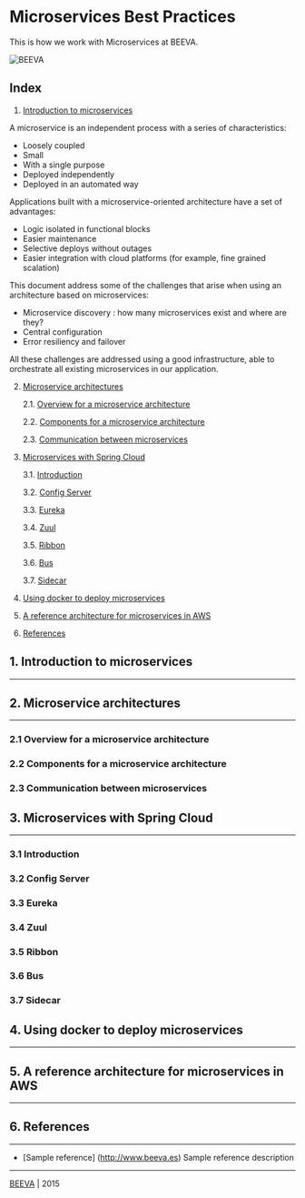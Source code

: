 # Microservices Best Practices

This is how we work with Microservices at BEEVA.

![BEEVA](https://github.com/beeva/beeva-best-practices/blob/master/static/horizontal-beeva-logo.png "BEEVA")

## Index

1. [Introduction to microservices](#1-introduction-to-microservices)

A microservice is an independent process with a series of characteristics:
- Loosely coupled
- Small
- With a single purpose
- Deployed independently
- Deployed in an automated way

Applications built with a microservice-oriented architecture have a set of advantages:

- Logic isolated in functional blocks
- Easier maintenance
- Selective deploys without outages
- Easier integration with cloud platforms (for example, fine grained scalation)

This document address some of the challenges that arise when using an architecture based on microservices:

- Microservice discovery : how many microservices exist and where are they?
- Central configuration
- Error resiliency and failover

All these challenges are addressed using a good infrastructure, able to orchestrate all existing microservices in our application.

2. [Microservice architectures](#2-microservice-architectures)

    2.1. [Overview for a microservice architecture](#21-overview-for-a-microservice-architecture)

    2.2. [Components for a microservice architecture](#22-components-for-a-microservice-architecture)

    2.3. [Communication between microservices](#23-communication-between-microservices)
3. [Microservices with Spring Cloud](#3-microservices-with-spring-cloud)

    3.1. [Introduction](#31-introduction)

    3.2. [Config Server](#32-config-server)

    3.3. [Eureka](#33-eureka)

    3.4. [Zuul](#34-zuul)

    3.5. [Ribbon](#35-ribbon)

    3.6. [Bus](#36-bus)

    3.7. [Sidecar](#37-sidecar)
4. [Using docker to deploy microservices](#4-using-docker-to-deploy-microservices)
5. [A reference architecture for microservices in AWS](#5-a-reference-architecture-for-microservices-in-aws)
6. [References](#6-references)

## 1. Introduction to microservices
---

## 2. Microservice architectures
---

### 2.1 Overview for a microservice architecture

### 2.2 Components for a microservice architecture

### 2.3 Communication between microservices

## 3. Microservices with Spring Cloud
---

### 3.1 Introduction

### 3.2 Config Server

### 3.3 Eureka

### 3.4 Zuul

### 3.5 Ribbon

### 3.6 Bus

### 3.7 Sidecar

## 4. Using docker to deploy microservices
---

## 5. A reference architecture for microservices in AWS
---

## 6. References
---

* [Sample reference] (http://www.beeva.es) Sample reference description

___

[BEEVA](http://www.beeva.com) | 2015